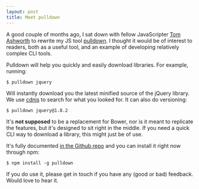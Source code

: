 ```yaml
---
layout: post
title: Meet pulldown
---
```


A good couple of months ago, I sat down with fellow JavaScripter [Tom Ashworth](http://twitter.com/phuunet) to rewrite my JS tool [pulldown](https://github.com/jackfranklin/pulldown). I thought it would be of interest to readers, both as a useful tool, and an example of developing relatively complex CLI tools.

Pulldown will help you quickly and easily download libraries. For example, running:

    $ pulldown jquery

Will instantly download you the latest minified source of the jQuery library. We use [cdnjs](http://cdnjs.com/) to search for what you looked for. It can also do versioning:

    $ pulldown jquery@1.8.2

It's **not supposed** to be a replacement for Bower, nor is it meant to replicate the features, but it's designed to sit right in the middle. If you need a quick CLI way to download a library, this might just be of use.

It's fully documented [in the Github repo](https://github.com/jackfranklin/pulldown) and you can install it right now through npm:

    $ npm install -g pulldown

If you do use it, please get in touch if you have any (good or bad) feedback. Would love to hear it.
